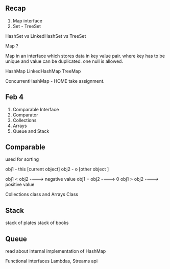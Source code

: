 ## Recap 

1. Map interface 
2. Set - TreeSet 

HashSet vs LinkedHashSet vs TreeSet 

Map ? 

Map in an interface which stores data in key value pair. 
where key has to be unique and value can be duplicated. 
one null is allowed. 

HashMap
LinkedHashMap
TreeMap 


ConcurrentHashMap - HOME take assignment. 

## Feb 4 
1. Comparable Interface 
2. Comparator 
3. Collections
4. Arrays
5. Queue and Stack 


## Comparable

used for sorting 

obj1 - this [current object] 
obj2 - o    [other object ]


obj1 < obj2 ---->  negative value
obj1 = obj2 ----> 0 
obj1 > obj2 ---->  positive value


Collections class and Arrays Class 



## Stack 

stack of plates 
stack of books 



## Queue 




read about internal implementation of HashMap 

Functional interfaces 
Lambdas, 
Streams api 









 